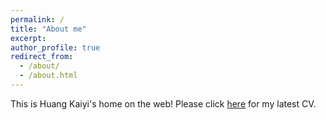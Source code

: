 ```yaml
---
permalink: /
title: "About me"
excerpt:
author_profile: true
redirect_from: 
  - /about/
  - /about.html
---
```


This is Huang Kaiyi's home on the web! Please click [here](https://huangkaiyikatherine.github.io/home/files/CV.pdf) for my latest CV.

